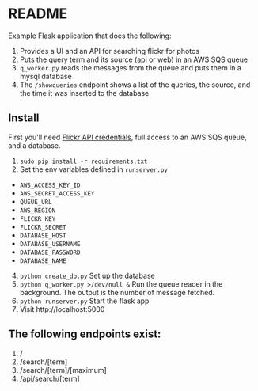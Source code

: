 README
======
Example Flask application that does the following:

1. Provides a UI and an API for searching flickr for photos
2. Puts the query term and its source (api or web) in an AWS SQS queue 
3. `q_worker.py` reads the messages from the queue and puts them in a mysql database
4. The `/showqueries` endpoint shows a list of the queries, the source, and the time it was inserted to the database

## Install 

First you'll need [Flickr API credentials](https://www.flickr.com/services/api/misc.api_keys.html), full access to an AWS SQS queue, and a database. 

1. `sudo pip install -r requirements.txt`
2. Set the env variables defined in `runserver.py`
 - `AWS_ACCESS_KEY_ID`
 - `AWS_SECRET_ACCESS_KEY`
 - `QUEUE_URL`
 - `AWS_REGION`
 - `FLICKR_KEY`
 - `FLICKR_SECRET`
 - `DATABASE_HOST`
 - `DATABASE_USERNAME`
 - `DATABASE_PASSWORD`
 - `DATABASE_NAME`
4. `python create_db.py` Set up the database
5. `python q_worker.py >/dev/null &` Run the queue reader in the background. The output is the number of message fetched.
7. `python runserver.py` Start the flask app
6. Visit http://localhost:5000

## The following endpoints exist:
1. /
2. /search/[term]
3. /search/[term]/[maximum]
4. /api/search/[term]

